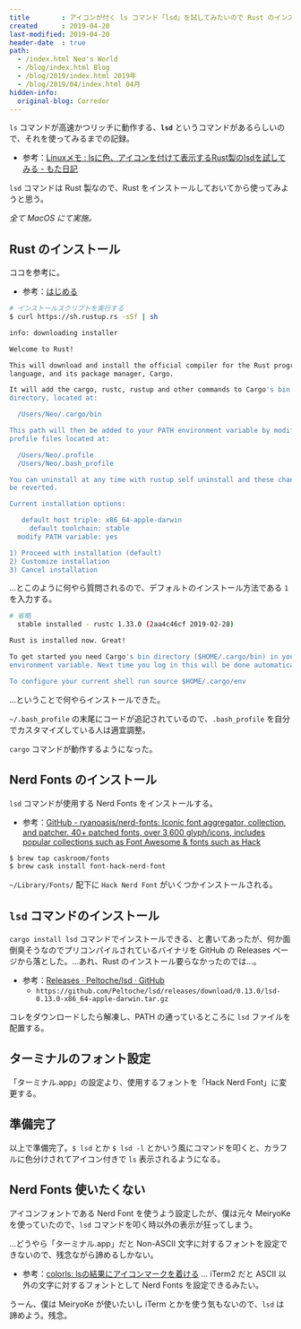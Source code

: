 ```yaml
---
title        : アイコンが付く ls コマンド「lsd」を試してみたいので Rust のインストールからやってみる
created      : 2019-04-20
last-modified: 2019-04-20
header-date  : true
path:
  - /index.html Neo's World
  - /blog/index.html Blog
  - /blog/2019/index.html 2019年
  - /blog/2019/04/index.html 04月
hidden-info:
  original-blog: Corredor
---
```


`ls` コマンドが高速かつリッチに動作する、**`lsd`** というコマンドがあるらしいので、それを使ってみるまでの記録。

- 参考：[Linuxメモ : lsに色、アイコンを付けて表示するRust製のlsdを試してみる - もた日記](https://wonderwall.hatenablog.com/entry/2019/03/04/220000)

`lsd` コマンドは Rust 製なので、Rust をインストールしておいてから使ってみようと思う。

_全て MacOS にて実施。_

## Rust のインストール

ココを参考に。

- 参考：[はじめる](https://doc.rust-jp.rs/the-rust-programming-language-ja/1.6/book/getting-started.html)

```bash
# インストールスクリプトを実行する
$ curl https://sh.rustup.rs -sSf | sh

info: downloading installer

Welcome to Rust!

This will download and install the official compiler for the Rust programming
language, and its package manager, Cargo.

It will add the cargo, rustc, rustup and other commands to Cargo's bin
directory, located at:

  /Users/Neo/.cargo/bin

This path will then be added to your PATH environment variable by modifying the
profile files located at:

  /Users/Neo/.profile
  /Users/Neo/.bash_profile

You can uninstall at any time with rustup self uninstall and these changes will
be reverted.

Current installation options:

   default host triple: x86_64-apple-darwin
     default toolchain: stable
  modify PATH variable: yes

1) Proceed with installation (default)
2) Customize installation
3) Cancel installation
```

…とこのように何やら質問されるので、デフォルトのインストール方法である `1` を入力する。

```bash
# 省略
  stable installed - rustc 1.33.0 (2aa4c46cf 2019-02-28)

Rust is installed now. Great!

To get started you need Cargo's bin directory ($HOME/.cargo/bin) in your PATH
environment variable. Next time you log in this will be done automatically.

To configure your current shell run source $HOME/.cargo/env
```

…ということで何やらインストールできた。

`~/.bash_profile` の末尾にコードが追記されているので、`.bash_profile` を自分でカスタマイズしている人は適宜調整。

`cargo` コマンドが動作するようになった。

## Nerd Fonts のインストール

`lsd` コマンドが使用する Nerd Fonts をインストールする。

- 参考：[GitHub - ryanoasis/nerd-fonts: Iconic font aggregator, collection, and patcher. 40+ patched fonts, over 3,600 glyph/icons, includes popular collections such as Font Awesome & fonts such as Hack](https://github.com/ryanoasis/nerd-fonts)

```bash
$ brew tap caskroom/fonts
$ brew cask install font-hack-nerd-font
```

`~/Library/Fonts/` 配下に `Hack Nerd Font` がいくつかインストールされる。

## `lsd` コマンドのインストール

`cargo install lsd` コマンドでインストールできる、と書いてあったが、何か面倒臭そうなのでプリコンパイルされているバイナリを GitHub の Releases ページから落とした。…あれ、Rust のインストール要らなかったのでは…。

- 参考：[Releases · Peltoche/lsd · GitHub](https://github.com/Peltoche/lsd/releases)
  - `https://github.com/Peltoche/lsd/releases/download/0.13.0/lsd-0.13.0-x86_64-apple-darwin.tar.gz`

コレをダウンロードしたら解凍し、PATH の通っているところに `lsd` ファイルを配置する。

## ターミナルのフォント設定

「ターミナル.app」の設定より、使用するフォントを「Hack Nerd Font」に変更する。

## 準備完了

以上で準備完了。`$ lsd` とか `$ lsd -l` とかいう風にコマンドを叩くと、カラフルに色分けされてアイコン付きで `ls` 表示されるようになる。

## Nerd Fonts 使いたくない

アイコンフォントである Nerd Font を使うよう設定したが、僕は元々 MeiryoKe を使っていたので、`lsd` コマンドを叩く時以外の表示が狂ってしまう。

…どうやら「ターミナル.app」だと Non-ASCII 文字に対するフォントを設定できないので、残念ながら諦めるしかない。

- 参考：[colorls: lsの結果にアイコンマークを着ける](https://rcmdnk.com/blog/2017/07/24/computer-ruby/) … iTerm2 だと ASCII 以外の文字に対するフォントとして Nerd Fonts を設定できるみたい。

うーん、僕は MeiryoKe が使いたいし iTerm とかを使う気もないので、`lsd` は諦めよう。残念。
